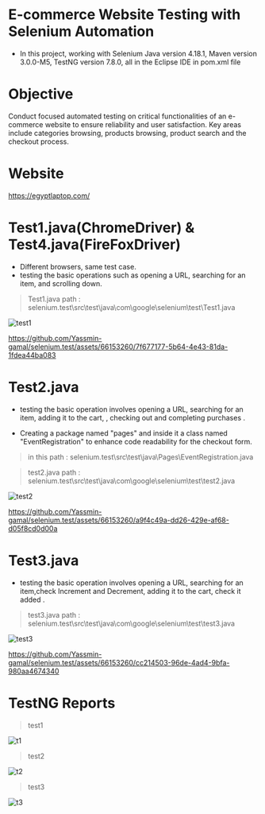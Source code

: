 # E-commerce Website Testing with Selenium Automation

- In this project, working with Selenium Java version 4.18.1, Maven version 3.0.0-M5, TestNG version 7.8.0, all in the Eclipse IDE in pom.xml file


#  Objective

Conduct focused automated testing on critical functionalities of an e-commerce website to
ensure reliability and user satisfaction. Key areas include categories browsing, products
browsing, product search and the checkout process.

#  Website
https://egyptlaptop.com/

# Test1.java(ChromeDriver)   &   Test4.java(FireFoxDriver)

- Different browsers, same test case.
- testing the basic operations such as opening a URL, searching for an item, and scrolling down.

>Test1.java path : selenium.test\src\test\java\com\google\selenium\test\Test1.java

![test1](https://github.com/Yassmin-gamal/selenium.test/assets/66153260/b56ec643-a3dc-4ea9-b993-f31daccd34e8)


https://github.com/Yassmin-gamal/selenium.test/assets/66153260/7f677177-5b64-4e43-81da-1fdea44ba083



# Test2.java

- testing the basic operation involves opening a URL, searching for an item, adding it to the cart, , checking out and completing purchases .


- Creating a package named "pages" and inside it a class named "EventRegistration" to enhance code readability for the checkout form. 

>in this path : selenium.test\src\test\java\Pages\EventRegistration.java

>test2.java path : selenium.test\src\test\java\com\google\selenium\test\test2.java

![test2](https://github.com/Yassmin-gamal/selenium.test/assets/66153260/eb98f5b2-e9bb-4e26-9775-86fc7620a520)


https://github.com/Yassmin-gamal/selenium.test/assets/66153260/a9f4c49a-dd26-429e-af68-d05f8cd0d00a



# Test3.java

- testing the basic operation involves opening a URL, searching for an item,check Increment and Decrement,  adding it to the cart, check it added .

>test3.java path : selenium.test\src\test\java\com\google\selenium\test\test3.java
 
![test3](https://github.com/Yassmin-gamal/selenium.test/assets/66153260/43dbcf8f-addf-4172-9779-d33621e1f073)


https://github.com/Yassmin-gamal/selenium.test/assets/66153260/cc214503-96de-4ad4-9bfa-980aa4674340


# TestNG Reports 


>test1

![t1](https://github.com/Yassmin-gamal/selenium.test/assets/66153260/b640b660-bab7-4b55-bc98-3560b4dafe27)


>test2


![t2](https://github.com/Yassmin-gamal/selenium.test/assets/66153260/dd8f3573-17a7-430e-a06e-1d2d7880e699)


>test3

![t3](https://github.com/Yassmin-gamal/selenium.test/assets/66153260/88bf8b32-aa44-4abb-b45d-48ad74bb072c)


